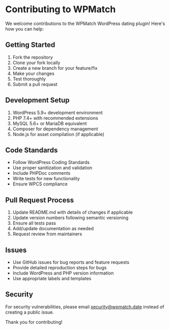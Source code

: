 # Contributing to WPMatch

We welcome contributions to the WPMatch WordPress dating plugin! Here's how you can help:

## Getting Started

1. Fork the repository
2. Clone your fork locally
3. Create a new branch for your feature/fix
4. Make your changes
5. Test thoroughly
6. Submit a pull request

## Development Setup

1. WordPress 5.9+ development environment
2. PHP 7.4+ with recommended extensions
3. MySQL 5.6+ or MariaDB equivalent
4. Composer for dependency management
5. Node.js for asset compilation (if applicable)

## Code Standards

- Follow WordPress Coding Standards
- Use proper sanitization and validation
- Include PHPDoc comments
- Write tests for new functionality
- Ensure WPCS compliance

## Pull Request Process

1. Update README.md with details of changes if applicable
2. Update version numbers following semantic versioning
3. Ensure all tests pass
4. Add/update documentation as needed
5. Request review from maintainers

## Issues

- Use GitHub issues for bug reports and feature requests
- Provide detailed reproduction steps for bugs
- Include WordPress and PHP version information
- Use appropriate labels and templates

## Security

For security vulnerabilities, please email security@wpmatch.date instead of creating a public issue.

Thank you for contributing!